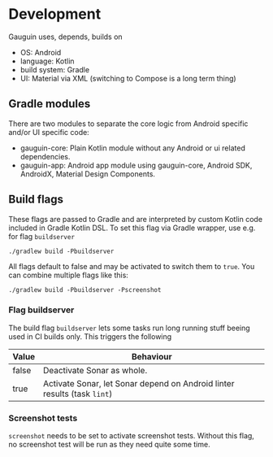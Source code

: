 # Development

Gauguin uses, depends, builds on

* OS: Android
* language: Kotlin
* build system: Gradle
* UI: Material via XML (switching to Compose is a long term thing)

## Gradle modules

There are two modules to separate the core logic from Android specific and/or UI specific code:

* gauguin-core: Plain Kotlin module without any Android or ui related dependencies.
* gauguin-app: Android app module using gauguin-core, Android SDK, AndroidX, Material Design
Components.

## Build flags

These flags are passed to Gradle and are interpreted by custom Kotlin code included in Gradle Kotlin
DSL. To set this flag via Gradle wrapper, use e.g. for flag `buildserver`

    ./gradlew build -Pbuildserver

All flags default to false and may be activated to switch them to `true`. You can combine multiple
flags like this:

    ./gradlew build -Pbuildserver -Pscreenshot

### Flag buildserver

The build flag `buildserver` lets some tasks run long running stuff beeing used in CI builds only.
This triggers the following

| Value | Behaviour                                                                |
|-------|--------------------------------------------------------------------------|
| false | Deactivate Sonar as whole.                                               |
| true  | Activate Sonar, let Sonar depend on Android linter results (task `lint`) |

### Screenshot tests

`screenshot` needs to be set to activate screenshot tests. Without this flag, no screenshot test
will be run as they need quite some time.
